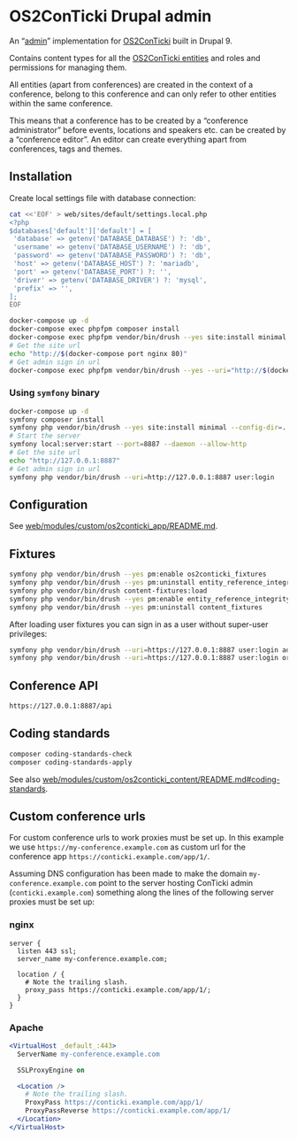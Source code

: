# OS2ConTicki Drupal admin

An “[admin](https://github.com/OS2ConTicki/OS2ConTicki#implementations)”
implementation for [OS2ConTicki](https://github.com/OS2ConTicki/OS2ConTicki)
built in Drupal 9.

Contains content types for all the [OS2ConTicki
entities](https://github.com/OS2ConTicki/OS2ConTicki) and roles and permissions
for managing them.

All entities (apart from conferences) are created in the context of a
conference, belong to this conference and can only refer to other entities
within the same conference.

This means that a conference has to be created by a “conference administrator”
before events, locations and speakers etc. can be created by a “conference
editor”. An editor can create everything apart from conferences, tags and
themes.

## Installation

Create local settings file with database connection:

```sh
cat <<'EOF' > web/sites/default/settings.local.php
<?php
$databases['default']['default'] = [
 'database' => getenv('DATABASE_DATABASE') ?: 'db',
 'username' => getenv('DATABASE_USERNAME') ?: 'db',
 'password' => getenv('DATABASE_PASSWORD') ?: 'db',
 'host' => getenv('DATABASE_HOST') ?: 'mariadb',
 'port' => getenv('DATABASE_PORT') ?: '',
 'driver' => getenv('DATABASE_DRIVER') ?: 'mysql',
 'prefix' => '',
];
EOF
```

```sh
docker-compose up -d
docker-compose exec phpfpm composer install
docker-compose exec phpfpm vendor/bin/drush --yes site:install minimal --config-dir=../config/sync
# Get the site url
echo "http://$(docker-compose port nginx 80)"
# Get admin sign in url
docker-compose exec phpfpm vendor/bin/drush --yes --uri="http://$(docker-compose port nginx 80)" user:login
```

### Using `symfony` binary

```sh
docker-compose up -d
symfony composer install
symfony php vendor/bin/drush --yes site:install minimal --config-dir=../config/sync
# Start the server
symfony local:server:start --port=8887 --daemon --allow-http
# Get the site url
echo "http://127.0.0.1:8887"
# Get admin sign in url
symfony php vendor/bin/drush --uri=http://127.0.0.1:8887 user:login
```

## Configuration

See
[web/modules/custom/os2conticki_app/README.md](web/modules/custom/os2conticki_app/README.md).

## Fixtures

```sh
symfony php vendor/bin/drush --yes pm:enable os2conticki_fixtures
symfony php vendor/bin/drush --yes pm:uninstall entity_reference_integrity
symfony php vendor/bin/drush content-fixtures:load
symfony php vendor/bin/drush --yes pm:enable entity_reference_integrity
symfony php vendor/bin/drush --yes pm:uninstall content_fixtures
```

After loading user fixtures you can sign in as a user without super-user
privileges:

```sh
symfony php vendor/bin/drush --uri=https://127.0.0.1:8887 user:login administrator@example.com
symfony php vendor/bin/drush --uri=https://127.0.0.1:8887 user:login organizer@example.com
```

## Conference API

```sh
https://127.0.0.1:8887/api
```

## Coding standards

```sh
composer coding-standards-check
composer coding-standards-apply
```

See also
[web/modules/custom/os2conticki_content/README.md#coding-standards](web/modules/custom/os2conticki_content/README.md#coding-standards).

## Custom conference urls

For custom conference urls to work proxies must be set up. In this example we
use `https://my-conference.example.com` as custom url for the conference app
`https://conticki.example.com/app/1/`.

Assuming DNS configuration has been made to make the domain
`my-conference.example.com` point to the server hosting ConTicki admin
(`conticki.example.com`) something along the lines of the following server
proxies must be set up:

### nginx

```nginx
server {
  listen 443 ssl;
  server_name my-conference.example.com;

  location / {
    # Note the trailing slash.
    proxy_pass https://conticki.example.com/app/1/;
  }
}
```

### Apache

```apache
<VirtualHost _default_:443>
  ServerName my-conference.example.com

  SSLProxyEngine on

  <Location />
    # Note the trailing slash.
    ProxyPass https://conticki.example.com/app/1/
    ProxyPassReverse https://conticki.example.com/app/1/
  </Location>
</VirtualHost>
```
